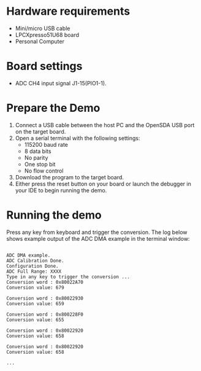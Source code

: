 Hardware requirements
=====================
- Mini/micro USB cable
- LPCXpresso51U68 board
- Personal Computer

Board settings
============
- ADC CH4 input signal J1-15(PIO1-1).

Prepare the Demo
===============
1.  Connect a USB cable between the host PC and the OpenSDA USB port on the target board.
2.  Open a serial terminal with the following settings:
    - 115200 baud rate
    - 8 data bits
    - No parity
    - One stop bit
    - No flow control
3.  Download the program to the target board.
4.  Either press the reset button on your board or launch the debugger in your IDE to begin running the demo.

Running the demo
================
Press any key from keyboard and trigger the conversion.
The log below shows example output of the ADC DMA example in the terminal window:
~~~~~~~~~~~~~~~~~~~~~~~~~~~~~~~~~~~

ADC DMA example.
ADC Calibration Done.
Configuration Done.
ADC Full Range: XXXX
Type in any key to trigger the conversion ...
Conversion word : 0x80022A70
Conversion value: 679

Conversion word : 0x80022930
Conversion value: 659

Conversion word : 0x800228F0
Conversion value: 655

Conversion word : 0x80022920
Conversion value: 658

Conversion word : 0x80022920
Conversion value: 658

...

~~~~~~~~~~~~~~~~~~~~~~~~~~~~~~~~~~~
